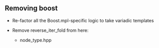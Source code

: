 ## Removing boost

- Re-factor all the Boost.mpl-specific logic to take variadic templates

- Remove reverse_iter_fold from here:
    - node_type.hpp
